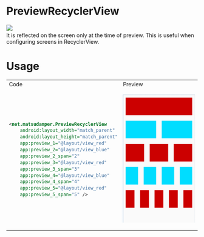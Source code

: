 # PreviewRecyclerView
[![](https://jitpack.io/v/matsudamper/PreviewRecyclerView.svg)](https://jitpack.io/#matsudamper/PreviewRecyclerView)  
It is reflected on the screen only at the time of preview. This is useful when configuring screens in RecyclerView.  

# Usage
<table>
<tr>
<td>Code</td>
<td>Preview</td>
</tr>
<tr>
<td>

```xml
<net.matsudamper.PreviewRecyclerView
    android:layout_width="match_parent"
    android:layout_height="match_parent"
    app:preview_1="@layout/view_red"
    app:preview_2="@layout/view_blue"
    app:preview_2_span="2"
    app:preview_3="@layout/view_red"
    app:preview_3_span="3"
    app:preview_4="@layout/view_blue"
    app:preview_4_span="4"
    app:preview_5="@layout/view_red"
    app:preview_5_span="5" />
```
</td>
<td>

![Preview](doc/preview.png)
</td>
</tr>
</table>
